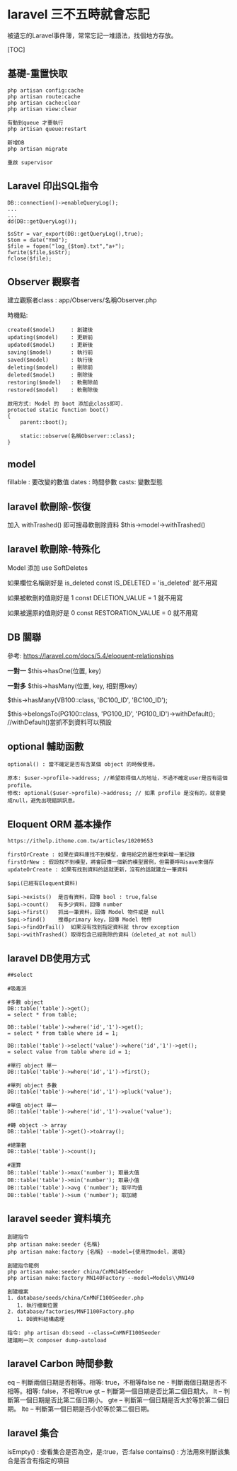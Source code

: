 # laravel 三不五時就會忘記
被遺忘的Laravel事件簿，常常忘記一堆語法，找個地方存放。

[TOC]

## 基礎-重置快取

```
php artisan config:cache
php artisan route:cache
php artisan cache:clear
php artisan view:clear

有動到queue 才要執行
php artisan queue:restart

新增DB
php artisan migrate

重啟 supervisor

```



## Laravel 印出SQL指令

```
DB::connection()->enableQueryLog();
...
...
dd(DB::getQueryLog());

$sStr = var_export(DB::getQueryLog(),true);
$tom = date("Ymd");
$file = fopen("log_{$tom}.txt","a+");
fwrite($file,$sStr);
fclose($file);
```



## Observer 觀察者

建立觀察者class : app/Observers/名稱Observer.php

時機點:
```creating($model)	: 創建前
created($model)		: 創建後
updating($model)	: 更新前
updated($model)		: 更新後
saving($model)		: 執行前
saved($model)		: 執行後
deleting($model)	: 刪除前
deleted($model)		: 刪除後
restoring($model)	: 軟刪除前
restored($model)	: 軟刪除後

啟用方式: Model 的 boot 添加此class即可.
protected static function boot()
{
	parent::boot();

	static::observe(名稱Observer::class);
}
```



## model

fillable : 要改變的數值
dates : 時間參數
casts: 變數型態



## laravel 軟刪除-恢復

加入 withTrashed() 即可搜尋軟刪除資料
$this->model->withTrashed()



## laravel 軟刪除-特殊化

Model 添加 use SoftDeletes

如果欄位名稱剛好是 is_deleted
const IS_DELETED = 'is_deleted' 就不用寫

如果被軟刪的值剛好是 1
const DELETION_VALUE = 1 就不用寫

如果被還原的值剛好是 0 
const RESTORATION_VALUE = 0 就不用寫



## DB 關聯

參考: https://laravel.com/docs/5.4/eloquent-relationships

**一對一**
$this->hasOne(位置, key)

**一對多**
$this->hasMany(位置, key, 相對應key)

$this->hasMany(VB100::class, 'BC100_ID', 'BC100_ID');

$this->belongsTo(PG100::class, 'PG100_ID', 'PG100_ID')->withDefault(); //withDefault()當抓不到資料可以預設



## optional 輔助函數

```
optional() : 當不確定是否有含某個 object 的時候使用。

原本: $user->profile->address; //希望取得個人的地址，不過不確定user是否有這個 profile。
修改: optional($user->profile)->address; // 如果 profile 是沒有的，就會變成null，避免出現錯誤訊息。
```



## Eloquent ORM 基本操作

```
https://ithelp.ithome.com.tw/articles/10209653

firstOrCreate : 如果在資料庫找不到模型，會用給定的屬性來新增一筆記錄
firstOrNew : 假設找不到模型，將會回傳一個新的模型實例，但需要呼叫save來儲存
updateOrCreate : 如果有找到資料的話就更新，沒有的話就建立一筆資料

$api(已經有Eloquent資料)

$api->exists()	是否有資料，回傳 bool : true,false
$api->count() 	有多少資料，回傳 number
$api->first()	抓出一筆資料，回傳 Model 物件或是 null
$api->find()	搜尋primary key，回傳 Model 物件
$api->findOrFail()	如果沒有找到指定資料就 throw exception
$api->withTrashed()	取得包含已經刪除的資料（deleted_at not null）
```



## laravel DB使用方式

```
##select
	
#吸毒派

#多數 object
DB::table('table')->get();
= select * from table;

DB::table('table')->where('id','1')->get();
= select * from table where id = 1;

DB::table('table')->select('value')->where('id','1')->get();
= select value from table where id = 1;

#單行 object 單一
DB::table('table')->where('id','1')->first();

#單列 object 多數
DB::table('table')->where('id','1')->pluck('value');

#單值 object 單一
DB::table('table')->where('id','1')->value('value');

#轉 object -> array
DB::table('table')->get()->toArray();

#總筆數
DB::table('table')->count();

#運算
DB::table('table')->max('number'); 取最大值
DB::table('table')->min('number'); 取最小值
DB::table('table')->avg ('number'); 取平均值
DB::table('table')->sum ('number'); 取加總
```



## laravel seeder 資料填充

```
創建指令
php artisan make:seeder {名稱}
php artisan make:factory {名稱} --model={使用的model，選填}

創建指令範例
php artisan make:seeder china/CnMN140Seeder
php artisan make:factory MN140Factory --model=Models\\MN140

創建檔案
1. database/seeds/china/CnMNFI100Seeder.php
   1. 執行檔案位置
2. database/factories/MNFI100Factory.php
   1. DB資料結構處理

指令: php artisan db:seed --class=CnMNFI100Seeder
建議刷一次 composer dump-autoload
```



## laravel Carbon 時間參數

eq – 判斷兩個日期是否相等。相等: true，不相等false
ne - 判斷兩個日期是否不相等。相等: false，不相等true
gt – 判斷第一個日期是否比第二個日期大。
lt – 判斷第一個日期是否比第二個日期小。
gte – 判斷第一個日期是否大於等於第二個日期。
lte – 判斷第一個日期是否小於等於第二個日期。



## laravel 集合

isEmpty() : 查看集合是否為空，是:true，否:false
contains() : 方法用來判斷該集合是否含有指定的項目